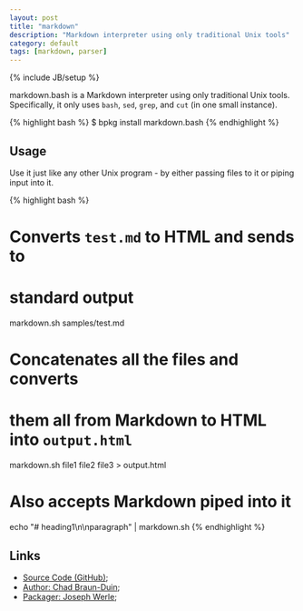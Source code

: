 ```yaml
---
layout: post
title: "markdown"
description: "Markdown interpreter using only traditional Unix tools"
category: default
tags: [markdown, parser]
---
```

{% include JB/setup %}

markdown.bash is a Markdown interpreter using only traditional Unix tools. Specifically, it only uses `bash`, `sed`, `grep`, and `cut` (in one small instance).

{% highlight bash %}
$ bpkg install markdown.bash
{% endhighlight %}

## Usage

Use it just like any other Unix program - by either passing files to it or piping input into it.

{% highlight bash %}
# Converts `test.md` to HTML and sends to
# standard output
markdown.sh samples/test.md

# Concatenates all the files and converts
# them all from Markdown to HTML into `output.html`
markdown.sh file1 file2 file3 > output.html

# Also accepts Markdown piped into it
echo "# heading1\n\nparagraph" | markdown.sh
{% endhighlight %}

## Links

* [Source Code (GitHub)](https://github.com/bpkg/markdown.bash);
* [Author: Chad Braun-Duin](https://github.com/chadbraunduin);
* [Packager: Joseph Werle](https://github.com/jwerle);

